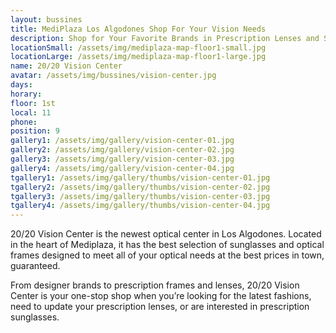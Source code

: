 ```yaml
---
layout: bussines
title: MediPlaza Los Algodones Shop For Your Vision Needs
description: Shop for Your Favorite Brands in Prescription Lenses and Sunglasses Only at MediPlaza Los Algodones. 20/20 Vision Center Is Here to Solve All   of Your Optical Needs.
locationSmall: /assets/img/mediplaza-map-floor1-small.jpg
locationLarge: /assets/img/mediplaza-map-floor1-large.jpg
name: 20/20 Vision Center
avatar: /assets/img/bussines/vision-center.jpg
days:
horary: 
floor: 1st
local: 11
phone: 
position: 9
gallery1: /assets/img/gallery/vision-center-01.jpg
gallery2: /assets/img/gallery/vision-center-02.jpg
gallery3: /assets/img/gallery/vision-center-03.jpg
gallery4: /assets/img/gallery/vision-center-04.jpg
tgallery1: /assets/img/gallery/thumbs/vision-center-01.jpg
tgallery2: /assets/img/gallery/thumbs/vision-center-02.jpg
tgallery3: /assets/img/gallery/thumbs/vision-center-03.jpg
tgallery4: /assets/img/gallery/thumbs/vision-center-04.jpg
---
```

20/20 Vision Center is the newest optical center in Los Algodones. Located in the heart of Mediplaza, it has the best selection of sunglasses and optical frames designed to meet all of your optical needs at the best prices in town, guaranteed.  

From designer brands to prescription frames and lenses, 20/20 Vision Center is your one-stop shop when you’re looking for the latest fashions, need to update your prescription lenses, or are interested in prescription sunglasses.